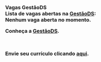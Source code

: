<h3>Vagas GestãoDS</a>
<br>
Lista de vagas abertas na <a rel="nofollow" href="https://www.gestaods.com.br/">GestãoDS</a>:
<br>
Nenhum vaga aberta no momento.
<br>
<p >Conheça a <a rel="nofollow" href="https://www.gestaods.com.br/" rel="nofollow">GestãoDS</a>.</p>
<br>
<p >Envie seu currículo clicando <a rel="nofollow" href="https://forms.clickup.com/f/2z2jv-3482/SSPFIYL8QX9HXPZT0R" rel="nofollow">aqui</a>.</p>
